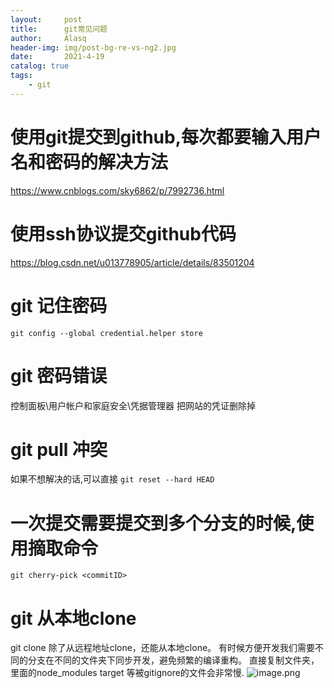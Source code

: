 ```yaml
---
layout:     post
title:      git常见问题
author:     Alasq
header-img: img/post-bg-re-vs-ng2.jpg
date:       2021-4-19
catalog: true
tags:
    - git
---
```

# 使用git提交到github,每次都要输入用户名和密码的解决方法
https://www.cnblogs.com/sky6862/p/7992736.html

# 使用ssh协议提交github代码
https://blog.csdn.net/u013778905/article/details/83501204

# git 记住密码
`git config --global credential.helper store`

# git 密码错误
控制面板\用户帐户和家庭安全\凭据管理器  把网站的凭证删除掉

# git pull 冲突
如果不想解决的话,可以直接 `git reset --hard HEAD`

# 一次提交需要提交到多个分支的时候,使用摘取命令
`git cherry-pick <commitID>`

# git 从本地clone
git clone 除了从远程地址clone，还能从本地clone。
有时候方便开发我们需要不同的分支在不同的文件夹下同步开发，避免频繁的编译重构。
直接复制文件夹，里面的node_modules  target 等被gitignore的文件会非常慢.
![image.png](https://upload-images.jianshu.io/upload_images/8156292-9a607263a9ddbf2c.png?imageMogr2/auto-orient/strip%7CimageView2/2/w/1240)